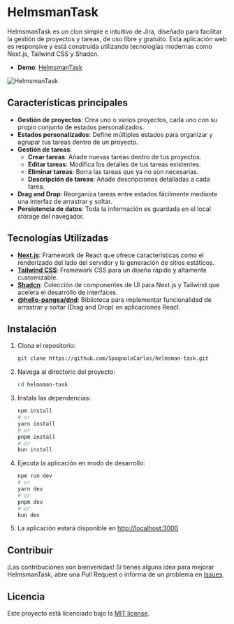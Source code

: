 # HelmsmanTask

HelmsmanTask es un clon simple e intuitivo de Jira, diseñado para facilitar la gestión de proyectos y tareas, de uso libre y gratuito. Esta aplicación web es responsive y está construida utilizando tecnologías modernas como Next.js, Tailwind CSS y Shadcn.

- **Demo**: [HelmsmanTask](https://helmsman-task.vercel.app/)

<p>
  <img src="https://res.cloudinary.com/doh9z4wqr/image/upload/v1724888138/HelmsmanTask_hvocdd.png" alt="HelmsmanTask" />
</p>

## Características principales

- **Gestión de proyectos**: Crea uno o varios proyectos, cada uno con su propio conjunto de estados personalizados.
- **Estados personalizados**: Define múltiples estados para organizar y agrupar tus tareas dentro de un proyecto.
- **Gestión de tareas**:
  - **Crear tareas**: Añade nuevas tareas dentro de tus proyectos.
  - **Editar tareas**: Modifica los detalles de tus tareas existentes.
  - **Eliminar tareas**: Borra las tareas que ya no son necesarias.
  - **Descripción de tareas**: Añade descripciones detalladas a cada tarea.
- **Drag and Drop**: Reorganiza tareas entre estados fácilmente mediante una interfaz de arrastrar y soltar.
- **Persistencia de datos**: Toda la información es guardada en el local storage del navegador.

## Tecnologías Utilizadas

- **[Next.js](https://nextjs.org/)**: Framework de React que ofrece características como el renderizado del lado del servidor y la generación de sitios estáticos.
- **[Tailwind CSS](https://tailwindcss.com/)**: Framework CSS para un diseño rápido y altamente customizable.
- **[Shadcn](https://ui.shadcn.com/)**: Colección de componentes de UI para Next.js y Tailwind que acelera el desarrollo de interfaces.
- **[@hello-pangea/dnd](https://github.com/hello-pangea/dnd)**: Biblioteca para implementar funcionalidad de arrastrar y soltar (Drag and Drop) en aplicaciones React.

## Instalación

1. Clona el repositorio:

   ```bash
   git clone https://github.com/SpagnoloCarlos/helmsman-task.git
   ```

2. Navega al directorio del proyecto:

   ```bash
   cd helmsman-task
   ```

3. Instala las dependencias:

   ```bash
   npm install
   # or
   yarn install
   # or
   pnpm install
   # or
   bun install
   ```

4. Ejecuta la aplicación en modo de desarrollo:

   ```bash
   npm run dev
   # or
   yarn dev
   # or
   pnpm dev
   # or
   bun dev
   ```

5. La aplicación estará disponible en [http://localhost:3000](http://localhost:3000)

## Contribuir

¡Las contribuciones son bienvenidas! Si tienes alguna idea para mejorar HelmsmanTask, abre una Pull Request o informa de un problema en [Issues]("https://github.com/SpagnoloCarlos/helmsman-task/issues").

## Licencia

Este proyecto está licenciado bajo la [MIT license](/LICENSE).
